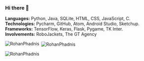 ### Hi there 👋

<!--
**RohanPhadnis/RohanPhadnis** is a ✨ _special_ ✨ repository because its `README.md` (this file) appears on your GitHub profile.

Here are some ideas to get you started:

- 🔭 I’m currently working on ...
- 🌱 I’m currently learning ...
- 👯 I’m looking to collaborate on ...
- 🤔 I’m looking for help with ...
- 💬 Ask me about ...
- 📫 How to reach me: ...
- 😄 Pronouns: ...
- ⚡ Fun fact: ...
-->

<strong>Languages:</strong> Python, Java, SQLite, HTML, CSS, JavaScript, C.<br>
<strong>Technologies:</strong> Pycharm, GitHub, Atom, Android Studio, Sketchup.<br>
<strong>Frameworks:</strong> TensorFlow, Keras, Flask, Pygame, TK Inter.<br>
<strong>Involvements:</strong> RoboJackets, The GT Agency<br>

<p><img align="left" src="https://github-readme-stats.vercel.app/api/top-langs?username=RohanPhadnis&show_icons=true&theme=dark&locale=en&layout=compact" alt="RohanPhadnis" /></p>
<br\>
<p>&nbsp;<img align="center" src="https://github-readme-stats.vercel.app/api?username=RohanPhadnis&show_icons=true&theme=dark&locale=en" alt="RohanPhadnis" /></p>
<br\>
<p><img align="center" src="https://github-readme-streak-stats.herokuapp.com/?user=RohanPhadnis&theme=dark" alt="RohanPhadnis" /></p>
